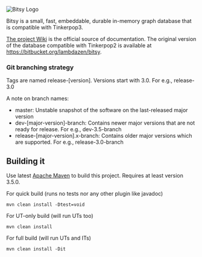 ![Bitsy Logo](https://www.lambdazen.com/bitsy/BitsyLogoSmall.png)

Bitsy is a small, fast, embeddable, durable in-memory graph database that is compatible with Tinkerpop3. 

[The project Wiki](https://github.com/lambdazen/bitsy/wiki) is the official source of documentation. The original version of the database compatible with Tinkerpop2 is available at https://bitbucket.org/lambdazen/bitsy. 

### Git branching strategy

Tags are named release-[version]. Versions start with 3.0. For e.g., release-3.0

A note on branch names:

- master: Unstable snapshot of the software on the last-released major version
- dev-[major-version]-branch: Contains newer major versions that are not ready for release. For e.g., dev-3.5-branch
- release-[major-version].x-branch: Contains older major versions which are supported. For e.g., release-3.0-branch

## Building it

Use latest [Apache Maven](https://maven.apache.org/) to build this project. Requires at least version 3.5.0.

For quick build (runs no tests nor any other plugin like javadoc)

```
mvn clean install -Dtest=void
```

For UT-only build (will run UTs too)

```
mvn clean install
```

For full build (will run UTs and ITs)

```
mvn clean install -Dit
```
